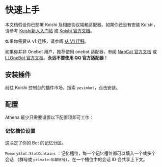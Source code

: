 
# 快速上手

本文档假设你已部署 Koishi 及相应协议端和适配器。如果你还没有安装 Koishi，请参考 [Koishi新人入门帖](https://forum.koishi.xyz/t/topic/556) 或 [Koishi 官方文档](https://koishi.chat/zh-CN/)。

如果你需要从 v1 迁移，请参阅 [从 V1 迁移](migrate-from-v1)。

如果你并非 Onebot 用户，推荐使用 onebot 适配器，参阅 [NapCat 官方文档](https://napneko.pages.dev/) 或 [LLOneBot 官方文档](https://llonebot.github.io/zh-CN/)。**永远不要使用 QQ 官方适配器！**

## 安装插件

前往 Koishi 控制台的插件市场，搜索 `yesimbot`，点击安装。

## 配置

Athena 最少只需要设置以下配置项即可工作：

### 记忆槽位设置

这决定了你的 Bot 的记忆分区。

`MemorySlot.SlotContains` ：记忆槽位，每一个记忆槽位都可以填入一个或多个会话 （群号或 `private:私聊账号`），在一个槽位中的会话 ID 会共享上下文。
<!--stackedit_data:
eyJoaXN0b3J5IjpbLTEzMTgyNzc0MTVdfQ==
-->